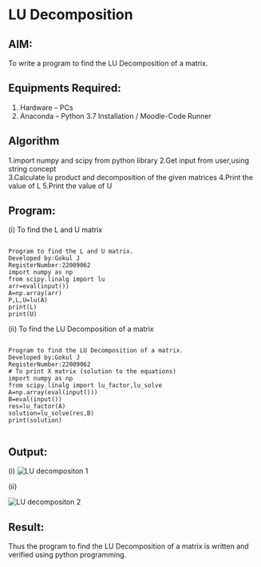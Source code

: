 # LU Decomposition 

## AIM:
To write a program to find the LU Decomposition of a matrix.

## Equipments Required:
1. Hardware – PCs
2. Anaconda – Python 3.7 Installation / Moodle-Code Runner

## Algorithm
1.import numpy and scipy from python library 
2.Get input from user,using string concept  
3.Calculate lu product and decomposition of the given matrices 
4.Print the value of L
5.Print the value of U


## Program:
(i) To find the L and U matrix
```

Program to find the L and U matrix.
Developed by:Gokul J 
RegisterNumber:22009062 
import numpy as np
from scipy.linalg import lu
arr=eval(input())
A=np.array(arr)
P,L,U=lu(A)
print(L)
print(U)

```
(ii) To find the LU Decomposition of a matrix
```

Program to find the LU Decomposition of a matrix.
Developed by:Gokul J
RegisterNumber:22009062 
# To print X matrix (solution to the equations)
import numpy as np
from scipy.linalg import lu_factor,lu_solve
A=np.array(eval(input()))
B=eval(input())
res=lu_factor(A)
solution=lu_solve(res,B)
print(solution)


```

## Output:
(i)
  ![LU decompositon 1](https://user-images.githubusercontent.com/121165938/214523464-dfc08bc3-fd30-4627-87b5-c7297a71a90a.png)
  
(ii)

  ![LU decompositon 2](https://user-images.githubusercontent.com/121165938/214523565-d3d76f63-4d24-49cb-8427-dff7481ad21e.png)


## Result:
Thus the program to find the LU Decomposition of a matrix is written and verified using python programming.

